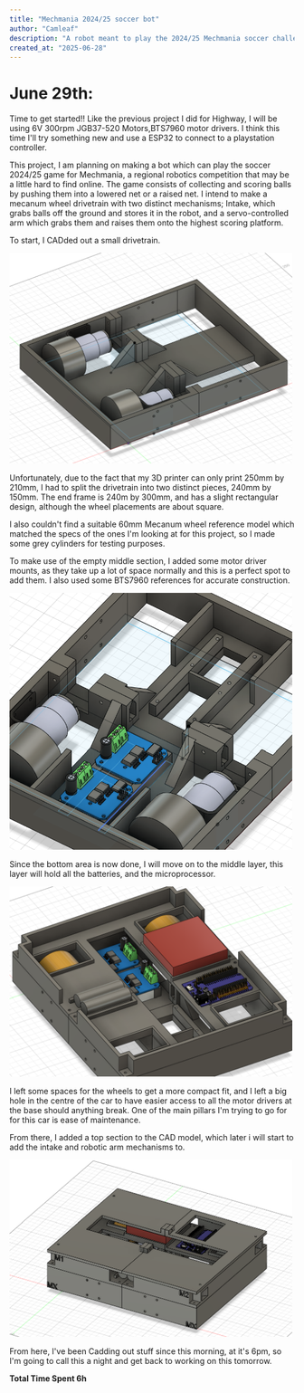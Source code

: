 ```yaml
---
title: "Mechmania 2024/25 soccer bot"
author: "Camleaf"
description: "A robot meant to play the 2024/25 Mechmania soccer challenge"
created_at: "2025-06-28"
---
```


# June 29th:

Time to get started!!
Like the previous project I did for Highway, I will be using 6V 300rpm JGB37-520 Motors,BTS7960 motor drivers. I think this time I'll try something new and use a ESP32 to connect to a playstation controller.

This project, I am planning on making a bot which can play the soccer 2024/25 game for Mechmania, a regional robotics competition that may be a little hard to find online. The game consists of collecting and scoring balls by pushing them into a lowered net or a raised net. I intend to make a mecanum wheel drivetrain with two distinct mechanisms; Intake, which grabs balls off the ground and stores it in the robot, and a servo-controlled arm which grabs them and raises them onto the highest scoring platform.


To start, I CADded out a small drivetrain.

<img src='./JOURNAL_IMG/CAD drivebase.png' width='500'>

Unfortunately, due to the fact that my 3D printer can only print 250mm by 210mm, I had to split the drivetrain into two distinct pieces, 240mm by 150mm. The end frame is 240m by 300mm, and has a slight rectangular design, although the wheel placements are about square.

I also couldn't find a suitable 60mm Mecanum wheel reference model which matched the specs of the ones I'm looking at for this project, so I made some grey cylinders for testing purposes.

To make use of the empty middle section, I added some motor driver mounts, as they take up a lot of space normally and this is a perfect spot to add them. I also used some BTS7960 references for accurate construction.

<img src='./JOURNAL_IMG/CAD drivebase_drivers.png' width='500'>


Since the bottom area is now done, I will move on to the middle layer, this layer will hold all the batteries, and the microprocessor.

<img src='./JOURNAL_IMG/CAD middle_layer.png' width='500'>

I left some spaces for the wheels to get a more compact fit, and I left a big hole in the centre of the car to have easier access to all the motor drivers at the base should anything break. 
One of the main pillars I'm trying to go for for this car is ease of maintenance.


From there, I added a top section to the CAD model, which later i will start to add the intake and robotic arm mechanisms to.

<img src='./JOURNAL_IMG/CAD top_layer_proto.png' width='500'>

From here, I've been Cadding out stuff since this morning, at it's 6pm, so I'm going to call this a night and get back to working on this tomorrow.


**Total Time Spent 6h**